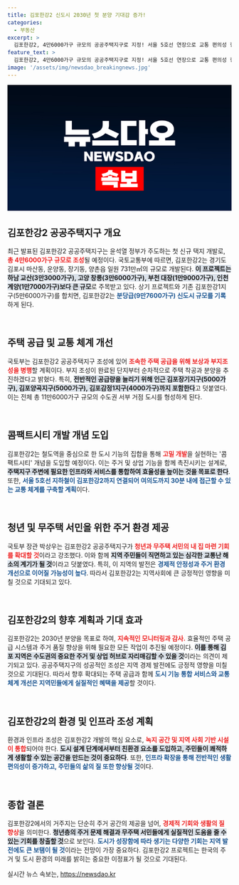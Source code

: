 ```yaml
---
title: 김포한강2 신도시 2030년 첫 분양 기대감 증가!
categories:
  - 부동산
excerpt: >
  김포한강2, 4만6000가구 규모의 공공주택지구로 지정! 서울 5호선 연장으로 교통 편의성 향상 기대. 내 집 마련 기회와 교통난 해소를 동시에! 클릭해 더 많은 정보를 확인하세요!
feature_text: >
  김포한강2, 4만6000가구 규모의 공공주택지구로 지정! 서울 5호선 연장으로 교통 편의성 향상 기대. 내 집 마련 기회와 교통난 해소를 동시에! 클릭해 더 많은 정보를 확인하세요!
image: '/assets/img/newsdao_breakingnews.jpg'
---
```


<p><img src="/assets/img/newsdao_breakingnews.jpg" alt="flaretime 속보" /></p>

<h2 data-ke-size="size26">김포한강2 공공주택지구 개요</h2>

<p data-ke-size="size16">최근 발표된 김포한강2 공공주택지구는 윤석열 정부가 주도하는 첫 신규 택지 개발로, <b><span style="color: #ee2323;">총 4만6000가구 규모로 조성</span></b>될 예정이다. 국토교통부에 따르면, 김포한강2는 경기도 김포시 마산동, 운양동, 장기동, 양촌읍 일원 731만㎡의 규모로 개발된다. <b><span style="background-color: #21538527;">이 프로젝트는 하남 교산(3만3000가구), 고양 창릉(3만6000가구), 부천 대장(1만9000가구), 인천 계양(1만7000가구)보다 큰 규모</span></b>로 주목받고 있다. 상기 프로젝트와 기존 김포한강1지구(5만6000가구)를 합치면, 김포한강2는 <b><span style="color: #1a5490;">분당급(9만7600가구) 신도시 규모를 기록</span></b>하게 된다.</p>

<p data-ke-size="size16">&nbsp;</p>

<h2 data-ke-size="size26">주택 공급 및 교통 체계 개선</h2>

<p data-ke-size="size16">국토부는 김포한강2 공공주택지구 조성에 있어 <b><span style="color: #ee2323;">조속한 주택 공급을 위해 보상과 부지조성을 병행</span></b>할 계획이다. 부지 조성이 완료된 단지부터 순차적으로 주택 착공과 분양을 추진하겠다고 밝혔다. 특히, <b><span style="background-color: #21538527;">전반적인 공급량을 늘리기 위해 인근 김포장기지구(5000가구), 김포양곡지구(5000가구), 김포감정1지구(4000가구)까지 포함한다</span></b>고 덧붙였다. 이는 전체 총 11만6000가구 규모의 수도권 서부 거점 도시를 형성하게 된다.</p>

<p data-ke-size="size16">&nbsp;</p>

<h2 data-ke-size="size26">콤팩트시티 개발 개념 도입</h2>

<p data-ke-size="size16">김포한강2는 철도역을 중심으로 한 도시 기능의 집합을 통해 <b><span style="color: #ee2323;">고밀 개발</span></b>을 실현하는 '콤팩트시티' 개념을 도입할 예정이다. 이는 주거 및 상업 기능을 함께 촉진시키는 설계로, <b><span style="background-color: #21538527;">주택지구 주변에 필요한 인프라와 서비스를 통합하여 효율성을 높이는 것을 목표로 한다</span></b>. 또한, <b><span style="color: #1a5490;">서울 5호선 지하철이 김포한강2까지 연결되어 여의도까지 30분 내에 접근할 수 있는 교통 체계를 구축할 계획</span></b>이다.</p>

<p data-ke-size="size16">&nbsp;</p>

<h2 data-ke-size="size26">청년 및 무주택 서민을 위한 주거 환경 제공</h2>

<p data-ke-size="size16">국토부 장관 박상우는 김포한강2 공공주택지구가 <b><span style="color: #ee2323;">청년과 무주택 서민의 내 집 마련 기회를 확대할 것</span></b>이라고 강조했다. 이와 함께 <b><span style="background-color: #21538527;">지역 주민들이 직면하고 있는 심각한 교통난 해소의 계기가 될 것</span></b>이라고 덧붙였다. 특히, 이 지역의 발전은 <b><span style="color: #1a5490;">경제적 안정성과 주거 환경 개선으로 이어질 가능성이 높다</span></b>. 따라서 김포한강2는 지역사회에 큰 긍정적인 영향을 미칠 것으로 기대되고 있다.</p>

<p data-ke-size="size16">&nbsp;</p>

<h2 data-ke-size="size26">김포한강2의 향후 계획과 기대 효과</h2>

<p data-ke-size="size16">김포한강2는 2030년 분양을 목표로 하여, <b><span style="color: #ee2323;">지속적인 모니터링과 감사.</span></b> 효율적인 주택 공급 시스템과 주거 품질 향상을 위해 필요한 모든 작업이 추진될 예정이다. <b><span style="background-color: #21538527;">이를 통해 김포 지역은 수도권의 중요한 주거 및 상업 허브로 자리매김할 수 있을 것</span></b>이라는 의견이 제기되고 있다. 공공주택지구의 성공적인 조성은 지역 경제 발전에도 긍정적 영향을 미칠 것으로 기대된다. 따라서 향후 확대되는 주택 공급과 함께 <b><span style="color: #1a5490;">도시 기능 통합 서비스와 교통 체계 개선은 지역민들에게 실질적인 혜택을 제공</span></b>할 것이다.</p>

<p data-ke-size="size16">&nbsp;</p>

<h2 data-ke-size="size26">김포한강2의 환경 및 인프라 조성 계획</h2>

<p data-ke-size="size16">환경과 인프라 조성은 김포한강2 개발의 핵심 요소로, <b><span style="color: #ee2323;">녹지 공간 및 지역 사회 기반 시설이 통합</span></b>되어야 한다. <b><span style="background-color: #21538527;">도시 설계 단계에서부터 친환경 요소를 도입하고, 주민들이 쾌적하게 생활할 수 있는 공간을 만드는 것이 중요하다</span></b>. 또한, <b><span style="color: #1a5490;">인프라 확장을 통해 전반적인 생활 편의성이 증가하고, 주민들의 삶의 질 또한 향상될 것</span></b>이다.</p>

<p data-ke-size="size16">&nbsp;</p>

<h2 data-ke-size="size26">종합 결론</h2>

<p data-ke-size="size16">김포한강2에서의 거주지는 단순히 주거 공간의 제공을 넘어, <b><span style="color: #ee2323;">경제적 기회와 생활의 질 향상</span></b>을 의미한다. <b><span style="background-color: #21538527;">청년층의 주거 문제 해결과 무주택 서민들에게 실질적인 도움을 줄 수 있는 기회를 창출할 것</span></b>으로 보인다. <b><span style="color: #1a5490;">도시가 성장함에 따라 생기는 다양한 기회는 지역 발전에도 큰 보탬이 될 것</span></b>이라는 전망이 가장 중요하다. 김포한강2 프로젝트는 한국의 주거 및 도시 환경의 미래를 밝히는 중요한 이정표가 될 것으로 기대된다.</p>
실시간 뉴스 속보는, <a href="https://newsdao.kr" rel="dofollow">https://newsdao.kr</a>


